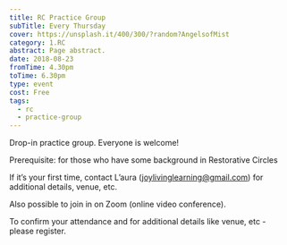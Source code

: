 ```yaml
---
title: RC Practice Group
subTitle: Every Thursday
cover: https://unsplash.it/400/300/?random?AngelsofMist
category: 1.RC
abstract: Page abstract.
date: 2018-08-23
fromTime: 4.30pm
toTime: 6.30pm
type: event
cost: Free
tags:
  - rc
  - practice-group
---
```


Drop-in practice group. Everyone is welcome!

Prerequisite: for those who have some background in Restorative Circles

If it’s your first time, contact L’aura (joylivinglearning@gmail.com) for additional details, venue, etc.

Also possible to join in on Zoom (online video conference).

To confirm your attendance and for additional details like venue, etc - please register.
